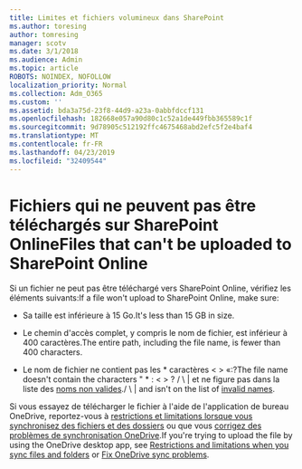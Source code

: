 ```yaml
---
title: Limites et fichiers volumineux dans SharePoint
ms.author: toresing
author: tomresing
manager: scotv
ms.date: 3/1/2018
ms.audience: Admin
ms.topic: article
ROBOTS: NOINDEX, NOFOLLOW
localization_priority: Normal
ms.collection: Adm_O365
ms.custom: ''
ms.assetid: bda3a75d-23f8-44d9-a23a-0abbfdccf131
ms.openlocfilehash: 182668e057a90d80c1c52a1de449fbb365589c1f
ms.sourcegitcommit: 9d78905c512192ffc4675468abd2efc5f2e4baf4
ms.translationtype: MT
ms.contentlocale: fr-FR
ms.lasthandoff: 04/23/2019
ms.locfileid: "32409544"
---
```

# <a name="files-that-cant-be-uploaded-to-sharepoint-online"></a><span data-ttu-id="9f1a2-102">Fichiers qui ne peuvent pas être téléchargés sur SharePoint Online</span><span class="sxs-lookup"><span data-stu-id="9f1a2-102">Files that can't be uploaded to SharePoint Online</span></span>

<span data-ttu-id="9f1a2-103">Si un fichier ne peut pas être téléchargé vers SharePoint Online, vérifiez les éléments suivants:</span><span class="sxs-lookup"><span data-stu-id="9f1a2-103">If a file won't upload to SharePoint Online, make sure:</span></span>
  
- <span data-ttu-id="9f1a2-104">Sa taille est inférieure à 15 Go.</span><span class="sxs-lookup"><span data-stu-id="9f1a2-104">It's less than 15 GB in size.</span></span>
    
- <span data-ttu-id="9f1a2-105">Le chemin d'accès complet, y compris le nom de fichier, est inférieur à 400 caractères.</span><span class="sxs-lookup"><span data-stu-id="9f1a2-105">The entire path, including the file name, is fewer than 400 characters.</span></span>
    
- <span data-ttu-id="9f1a2-106">Le nom de fichier ne contient pas les \* caractères \< \> «:?</span><span class="sxs-lookup"><span data-stu-id="9f1a2-106">The file name doesn't contain the characters " \* : \< \> ?</span></span> <span data-ttu-id="9f1a2-107">/ \ | et ne figure pas dans la liste des [noms non valides](https://go.microsoft.com/fwlink/?linkid=866430).</span><span class="sxs-lookup"><span data-stu-id="9f1a2-107">/ \ | and isn't on the list of [invalid names](https://go.microsoft.com/fwlink/?linkid=866430).</span></span>
    
<span data-ttu-id="9f1a2-108">Si vous essayez de télécharger le fichier à l'aide de l'application de bureau OneDrive, reportez-vous à [restrictions et limitations lorsque vous synchronisez des fichiers et des dossiers](http://go.microsoft.com/fwlink/p/?LinkID=717734) ou que vous [corrigez des problèmes de synchronisation OneDrive](https://go.microsoft.com/fwlink/?linkid=866431).</span><span class="sxs-lookup"><span data-stu-id="9f1a2-108">If you're trying to upload the file by using the OneDrive desktop app, see [Restrictions and limitations when you sync files and folders](http://go.microsoft.com/fwlink/p/?LinkID=717734) or [Fix OneDrive sync problems](https://go.microsoft.com/fwlink/?linkid=866431).</span></span>
  

